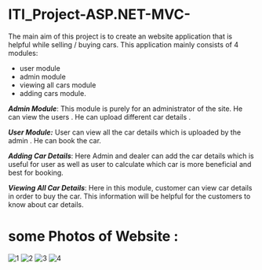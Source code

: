 # ITI_Project-ASP.NET-MVC-
The main aim of this project is to create an website application that is helpful while selling / buying cars.
This application mainly consists of 4 modules:

- user module
-  admin module
- viewing all cars module
-  adding cars module.

_**Admin Module**_: This module is purely for an administrator of the site. He can view the users . He can upload different car details .

**_User Module:_** User can view all the car details which is uploaded by the admin . He can book the car.

_**Adding Car Details**_: Here Admin and dealer can add the car details which is useful for user as well as user to calculate which car is more beneficial and best for booking.

**_Viewing All Car Details_**: Here in this module, customer can view car details in order to buy the car. This information will be helpful for the customers to know about car details.



 
# some Photos of Website :
![1](https://user-images.githubusercontent.com/43557035/95797552-16416180-0cf0-11eb-92b7-e98865ba9636.PNG)
![2](https://user-images.githubusercontent.com/43557035/95797577-222d2380-0cf0-11eb-9918-8f41309972b5.PNG)
![3](https://user-images.githubusercontent.com/43557035/95797596-2f4a1280-0cf0-11eb-9d46-2b5a0cce0cfd.PNG)
![4](https://user-images.githubusercontent.com/43557035/95797613-3709b700-0cf0-11eb-9615-bd2bc5e275f9.PNG)
